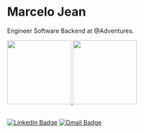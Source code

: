 # Marcelo Jean

Engineer Software Backend at @Adventures.

 <div>
  <a href="https://github.com/marcelojean10">
  <img height="150em" src="https://github-readme-stats.vercel.app/api?username=marcelojean10&show_icons=true&theme=dracula&include_all_commits=true&count_private=true"/>
  <img height="150em" src="https://github-readme-stats.vercel.app/api/top-langs/?username=marcelojean10&layout=compact&langs_count=7&theme=dracula"/>
</div>

<br>
  
[![Linkedin Badge](https://img.shields.io/badge/-Marcelo%20Jean-6633cc?style=flat-square&logo=Linkedin&logoColor=white&link=https://www.linkedin.com/in/marcelojean10/)](https://www.linkedin.com/in/marcelojean10/) 
[![Gmail Badge](https://img.shields.io/badge/-marcelojeam1@gmail.com-6633cc?style=flat-square&logo=Gmail&logoColor=white&link=mailto:marcelojeam1@gmail.com)](mailto:marcelojeam1@gmail.com)



